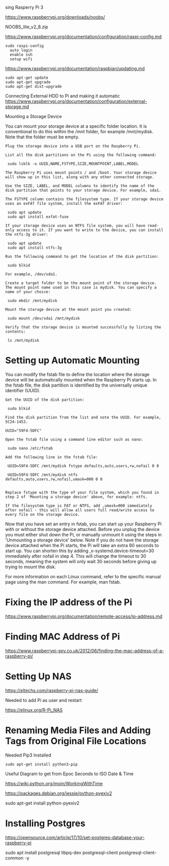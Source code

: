 sing Rasperry Pi 3

https://www.raspberrypi.org/downloads/noobs/

NOOBS_lite_v2_8.zip

https://www.raspberrypi.org/documentation/configuration/raspi-config.md

    sudo raspi-config
      auto login
      enable ssh
      setup wifi


https://www.raspberrypi.org/documentation/raspbian/updating.md

    sudo apt-get update
    sudo apt-get upgrade
    sudo apt-get dist-upgrade

Connecting External HDD to Pi and making it automatic  
https://www.raspberrypi.org/documentation/configuration/external-storage.md


Mounting a Storage Device

You can mount your storage device at a specific folder location. It is conventional to do this within the /mnt folder, for example /mnt/mydisk. Note that the folder must be empty.

    Plug the storage device into a USB port on the Raspberry Pi.

    List all the disk partitions on the Pi using the following command:

     sudo lsblk -o UUID,NAME,FSTYPE,SIZE,MOUNTPOINT,LABEL,MODEL

    The Raspberry Pi uses mount points / and /boot. Your storage device will show up in this list, along with any other connected storage.

    Use the SIZE, LABEL, and MODEL columns to identify the name of the disk partition that points to your storage device. For example, sda1.

    The FSTYPE column contains the filesystem type. If your storage device uses an exFAT file system, install the exFAT driver:

     sudo apt update
     sudo apt install exfat-fuse

    If your storage device uses an NTFS file system, you will have read-only access to it. If you want to write to the device, you can install the ntfs-3g driver:

     sudo apt update
     sudo apt install ntfs-3g

    Run the following command to get the location of the disk partition:

     sudo blkid

    For example, /dev/sda1.

    Create a target folder to be the mount point of the storage device. The mount point name used in this case is mydisk. You can specify a name of your choice:

     sudo mkdir /mnt/mydisk

    Mount the storage device at the mount point you created:

     sudo mount /dev/sda1 /mnt/mydisk

    Verify that the storage device is mounted successfully by listing the contents:

     ls /mnt/mydisk


# Setting up Automatic Mounting

You can modify the fstab file to define the location where the storage device will be automatically mounted when the Raspberry Pi starts up. In the fstab file, the disk partition is identified by the universally unique identifier (UUID).

    Get the UUID of the disk partition:

     sudo blkid

    Find the disk partition from the list and note the UUID. For example, 5C24-1453.
    
    UUID="59F4-5DFC"

    Open the fstab file using a command line editor such as nano:

     sudo nano /etc/fstab

    Add the following line in the fstab file:

     UUID=59F4-5DFC /mnt/mydisk fstype defaults,auto,users,rw,nofail 0 0
     
     UUID=59F4-5DFC /mnt/mydisk ntfs defaults,auto,users,rw,nofail,umask=000 0 0
     

    Replace fstype with the type of your file system, which you found in step 2 of 'Mounting a storage device' above, for example: ntfs.

    If the filesystem type is FAT or NTFS, add ,umask=000 immediately after nofail - this will allow all users full read/write access to every file on the storage device.

Now that you have set an entry in fstab, you can start up your Raspberry Pi with or without the storage device attached. Before you unplug the device you must either shut down the Pi, or manually unmount it using the steps in 'Unmounting a storage device' below.
Note
	if you do not have the storage device attached when the Pi starts, the Pi will take an extra 90 seconds to start up. You can shorten this by adding ,x-systemd.device-timeout=30 immediately after nofail in step 4. This will change the timeout to 30 seconds, meaning the system will only wait 30 seconds before giving up trying to mount the disk.

For more information on each Linux command, refer to the specific manual page using the man command. For example, man fstab.



# Fixing the IP address of the Pi

https://www.raspberrypi.org/documentation/remote-access/ip-address.md

# Finding MAC Address of Pi

https://www.raspberrypi-spy.co.uk/2012/06/finding-the-mac-address-of-a-raspberry-pi/

# Setting Up NAS

https://eltechs.com/raspberry-pi-nas-guide/

Needed to add Pi as user and restart


https://elinux.org/R-Pi_NAS


# Renaming Media Files and Adding Tags from Original File Locations

Needed Pip3 Installed

    sudo apt-get install python3-pip

Useful Diagram to get from Epoc Seconds to ISO Date & Time

https://wiki.python.org/moin/WorkingWithTime

https://packages.debian.org/jessie/python-pyexiv2

sudo apt-get install python-pyexiv2

# Installing Postgres

https://opensource.com/article/17/10/set-postgres-database-your-raspberry-pi

sudo apt install postgresql libpq-dev postgresql-client postgresql-client-common -y

